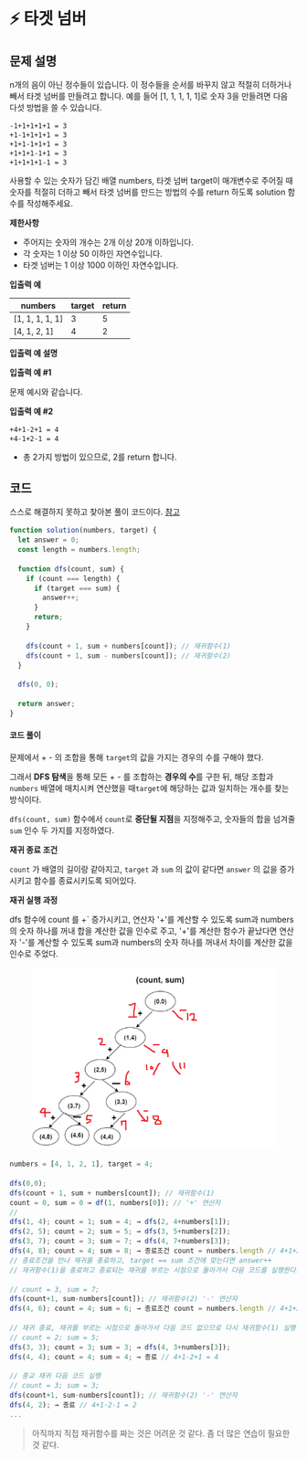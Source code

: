# ⚡ 타겟 넘버

## **문제 설명**

n개의 음이 아닌 정수들이 있습니다. 이 정수들을 순서를 바꾸지 않고 적절히 더하거나 빼서 타겟 넘버를 만들려고 합니다. 예를 들어 \[1, 1, 1, 1, 1]로 숫자 3을 만들려면 다음 다섯 방법을 쓸 수 있습니다.

```
-1+1+1+1+1 = 3
+1-1+1+1+1 = 3
+1+1-1+1+1 = 3
+1+1+1-1+1 = 3
+1+1+1+1-1 = 3
```

사용할 수 있는 숫자가 담긴 배열 numbers, 타겟 넘버 target이 매개변수로 주어질 때 숫자를 적절히 더하고 빼서 타겟 넘버를 만드는 방법의 수를 return 하도록 solution 함수를 작성해주세요.

**제한사항**

* 주어지는 숫자의 개수는 2개 이상 20개 이하입니다.
* 각 숫자는 1 이상 50 이하인 자연수입니다.
* 타겟 넘버는 1 이상 1000 이하인 자연수입니다.

**입출력 예**

| numbers          | target | return |
| ---------------- | ------ | ------ |
| \[1, 1, 1, 1, 1] | 3      | 5      |
| \[4, 1, 2, 1]    | 4      | 2      |

**입출력 예 설명**

**입출력 예 #1**

문제 예시와 같습니다.

**입출력 예 #2**

```
+4+1-2+1 = 4
+4-1+2-1 = 4
```

* 총 2가지 방법이 있으므로, 2를 return 합니다.



## 코드

스스로 해결하지 못하고 찾아본 풀이 코드이다. [참고](https://yong-nyong.tistory.com/41)

```javascript
function solution(numbers, target) {
  let answer = 0;
  const length = numbers.length;

  function dfs(count, sum) {
    if (count === length) {
      if (target === sum) {
        answer++;
      }
      return;
    }

    dfs(count + 1, sum + numbers[count]); // 재귀함수(1)
    dfs(count + 1, sum - numbers[count]); // 재귀함수(2)
  }

  dfs(0, 0);

  return answer;
}
```

#### 코드 풀이

문제에서 + - 의 조합을 통해 `target`의 값을 가지는 경우의 수를 구해야 했다.&#x20;

그래서 **DFS 탐색**을 통해 모든 + - 를 조합하는 **경우의 수**를 구한 뒤, 해당 조합과 `numbers` 배열에 매치시켜 연산했을 때`target`에 해당하는 값과 일치하는 개수를 찾는 방식이다.

`dfs(count, sum)` 함수에서 `count`로 **중단될 지점**을 지정해주고, 숫자들의 합을 넘겨줄 `sum` 인수 두 가지를 지정하였다.



**재귀 종료 조건**

`count` 가 배열의 길이랑 같아지고, `target` 과 `sum` 의 값이 같다면 `answer` 의 값을 증가시키고 함수를 종료시키도록 되어있다.



**재귀 실행  과정**

dfs 함수에 count 를 +\` 증가시키고, 연산자 '+'를 계산할 수 있도록 sum과 numbers의 숫자 하나를 꺼내 합을 계산한 값을 인수로 주고, '+'를 계산한 함수가 끝났다면 연산자 '-'를 계산할 수 있도록 sum과 numbers의 숫자 하나를 꺼내서 차이를 계산한 값을 인수로 주었다.

<figure><img src="../../.gitbook/assets/image (6).png" alt=""><figcaption></figcaption></figure>

```javascript
numbers = [4, 1, 2, 1], target = 4;

dfs(0,0);
dfs(count + 1, sum + numbers[count]); // 재귀함수(1) 
count = 0, sum = 0 → df(1, numbers[0]); // '+' 연산자
//
dfs(1, 4); count = 1; sum = 4; → dfs(2, 4+numbers[1]);
dfs(2, 5); count = 2; sum = 5; → dfs(3, 5+numbers[2]);
dfs(3, 7); count = 3; sum = 7; → dfs(4, 7+numbers[3]);
dfs(4, 8); count = 4; sum = 8; → 종료조건 count = numbers.length // 4+1+2+1 = 8
// 종료조건을 만나 재귀를 종료하고, target == sum 조건에 맞는다면 answer++
// 재귀함수(1)을 종료하고 종료되는 재귀를 부르는 시점으로 돌아가서 다음 코드를 실행한다.

// count = 3, sum = 7;
dfs(count+1, sum-numbers[count]); // 재귀함수(2) '-' 연산자
dfs(4, 6); count = 4; sum = 6; → 종료조건 count = numbers.length // 4+1+2-1 = 6

// 재귀 종료, 재귀를 부르는 시점으로 돌아가서 다음 코드 없으므로 다시 재귀함수(1) 실행
// count = 2; sum = 5; 
dfs(3, 3); count = 3; sum = 3; → dfs(4, 3+numbers[3]);
dfs(4, 4); count = 4; sum = 4; → 종료 // 4+1-2+1 = 4

// 종교 재귀 다음 코드 실행
// count = 3; sum = 3;
dfs(count+1, sum-numbers[count]); // 재귀함수(2) '-' 연산자
dfs(4, 2); → 종료 // 4+1-2-1 = 2
...

```

> 아직까지 직접 재귀함수를 짜는 것은 어려운 것 같다. 좀 더 많은 연습이 필요한 것 같다.
